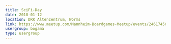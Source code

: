 ```yaml
---
title: SciFi-Day
date: 2018-01-12
location: DRK Altenzentrum, Worms
link: https://www.meetup.com/Mannheim-Boardgames-Meetup/events/246174568/
usergroup: bogama
type: usergroup
---
```

